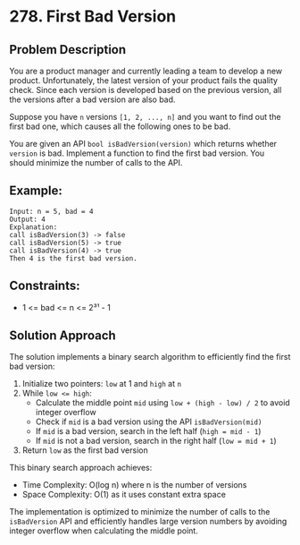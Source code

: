 # 278. First Bad Version

## Problem Description
You are a product manager and currently leading a team to develop a new product. Unfortunately, the latest version of your product fails the quality check. Since each version is developed based on the previous version, all the versions after a bad version are also bad.

Suppose you have `n` versions `[1, 2, ..., n]` and you want to find out the first bad one, which causes all the following ones to be bad.

You are given an API `bool isBadVersion(version)` which returns whether `version` is bad. Implement a function to find the first bad version. You should minimize the number of calls to the API.

## Example:
```
Input: n = 5, bad = 4
Output: 4
Explanation:
call isBadVersion(3) -> false
call isBadVersion(5) -> true
call isBadVersion(4) -> true
Then 4 is the first bad version.
```

## Constraints:
- 1 <= bad <= n <= 2³¹ - 1

## Solution Approach
The solution implements a binary search algorithm to efficiently find the first bad version:

1. Initialize two pointers: `low` at 1 and `high` at `n`
2. While `low <= high`:
   - Calculate the middle point `mid` using `low + (high - low) / 2` to avoid integer overflow
   - Check if `mid` is a bad version using the API `isBadVersion(mid)`
   - If `mid` is a bad version, search in the left half (`high = mid - 1`)
   - If `mid` is not a bad version, search in the right half (`low = mid + 1`)
3. Return `low` as the first bad version

This binary search approach achieves:
- Time Complexity: O(log n) where n is the number of versions
- Space Complexity: O(1) as it uses constant extra space

The implementation is optimized to minimize the number of calls to the `isBadVersion` API and efficiently handles large version numbers by avoiding integer overflow when calculating the middle point.